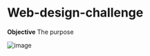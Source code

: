 # Web-design-challenge
**Objective**
The purpose 


![image](https://user-images.githubusercontent.com/17952875/119302526-1eb03200-bc19-11eb-8ffb-b995de3a5af5.png)
